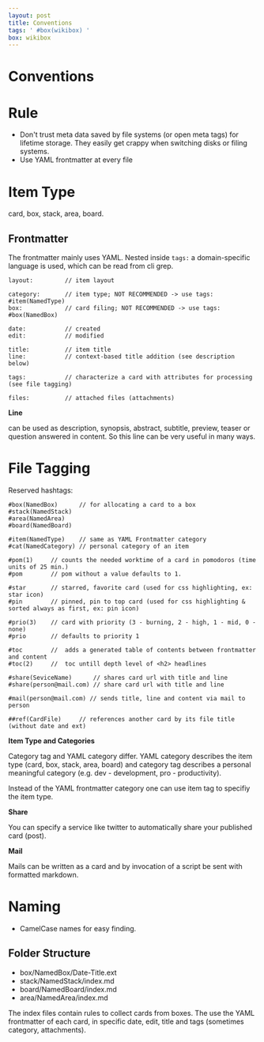 ```yaml
---
layout: post
title: Conventions
tags: ' #box(wikibox) '
box: wikibox
---
```


# Conventions


# Rule

- Don't trust meta data saved by file systems (or open meta tags) for lifetime storage. They easily get crappy when switching disks or filing systems. 
- Use YAML frontmatter at every file

# Item Type

card, box, stack, area, board.

## Frontmatter

The frontmatter mainly uses YAML. Nested inside `tags:` a domain-specific language is used, which can be read from cli grep.
	
	layout:			// item layout

	category:		// item type; NOT RECOMMENDED -> use tags: #item(NamedType)
	box:			// card filing; NOT RECOMMENDED -> use tags: #box(NamedBox)

	date:			// created
	edit:			// modified	
	
	title:			// item title
	line:			// context-based title addition (see description below)

	tags:			// characterize a card with attributes for processing (see file tagging)
	
	files:			// attached files (attachments)

**Line** 

can be used as description, synopsis, abstract, subtitle, preview, teaser or question answered in content. So this line can be very useful in many ways.

# File Tagging

Reserved hashtags:

	#box(NamedBox)		// for allocating a card to a box
	#stack(NamedStack)
	#area(NamedArea)
	#board(NamedBoard)

	#item(NamedType)	// same as YAML Frontmatter category
	#cat(NamedCategory)	// personal category of an item

	#pom(1)		// counts the needed worktime of a card in pomodoros (time units of 25 min.)
	#pom 		// pom without a value defaults to 1.

	#star		// starred, favorite card (used for css highlighting, ex: star icon)
	#pin 		// pinned, pin to top card (used for css highlighting & sorted always as first, ex: pin icon)

	#prio(3)	// card with priority (3 - burning, 2 - high, 1 - mid, 0 - none)
	#prio 		// defaults to priority 1

	#toc		//  adds a generated table of contents between frontmatter and content
	#toc(2)		//	toc untill depth level of <h2> headlines

	#share(SeviceName) 		// shares card url with title and line  
	#share(person@mail.com) // share card url with title and line

	#mail(person@mail.com) // sends title, line and content via mail to person

	##ref(CardFile)		// references another card by its file title (without date and ext)

**Item Type and Categories**

Category tag and YAML category differ. YAML category describes the item type (card, box, stack, area, board) and category tag describes a personal meaningful category (e.g. dev - development, pro - productivity).

Instead of the YAML frontmatter category one can use item tag to specifiy the item type.

**Share**

You can specify a service like twitter to automatically share your published card (post).

**Mail**

Mails can be written as a card and by invocation of a script be sent with formatted markdown.

# Naming

- CamelCase names for easy finding.

## Folder Structure

- box/NamedBox/Date-Title.ext
- stack/NamedStack/index.md
- board/NamedBoard/index.md
- area/NamedArea/index.md

The index files contain rules to collect cards from boxes. The use the YAML frontmatter of each card, in specific date, edit, title and tags (sometimes category, attachments).
